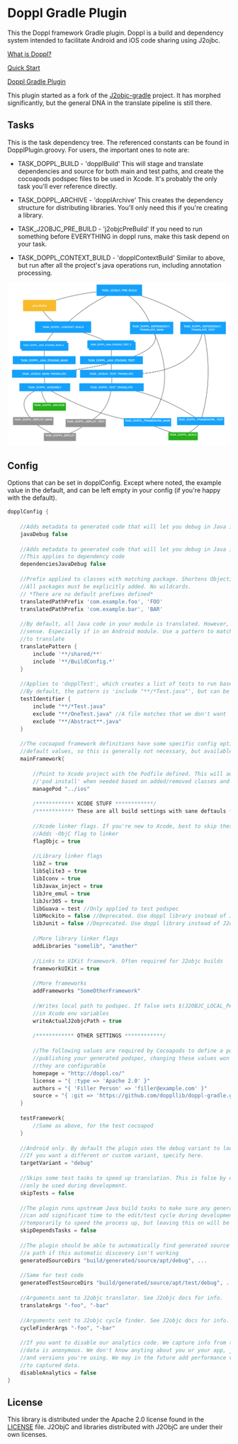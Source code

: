# Doppl Gradle Plugin

This the Doppl framework Gradle plugin. Doppl is a build and dependency system intended to facilitate Android and iOS
code sharing using J2ojbc.

[What is Doppl?](http://doppl.co/overview.html)

[Quick Start](http://doppl.co/docs/quicktutorial.html)

[Doppl Gradle Plugin](http://doppl.co/docs/gradleplugin.html)

This plugin started as a fork of the [J2objc-gradle](https://github.com/j2objc-contrib/j2objc-gradle) project. It has morphed
significantly, but the general DNA in the translate pipeline is still there.

## Tasks

This is the task dependency tree. The referenced constants can be found in DopplPlugin.groovy. For users, the important 
ones to note are:

* TASK_DOPPL_BUILD - 'dopplBuild' This will stage and translate dependencies and source for both main and test paths,
and create the cocoapods podspec files to be used in Xcode. It's probably the only task you'll ever reference directly.

* TASK_DOPPL_ARCHIVE - 'dopplArchive' This creates the dependency structure for distributing libraries. You'll only need
this if you're creating a library.

* TASK_J2OBJC_PRE_BUILD - 'j2objcPreBuild' If you need to run something before EVERYTHING in doppl runs, make this task depend on your task.

* TASK_DOPPL_CONTEXT_BUILD - 'dopplContextBuild' Similar to above, but run after all the project's java operations run, 
including annotation processing.

![Task dependency tree](docs/dopplgradletree.png "Task dependency tree")

## Config

Options that can be set in dopplConfig. Except where noted, the example value in the default, and
can be left empty in your config (if you're happy with the default).

```groovy
dopplConfig {

    //Adds metadata to generated code that will let you debug in Java instead of Objective-C
    javaDebug false
    
    //Adds metadata to generated code that will let you debug in Java instead of Objective-C
    //This applies to dependency code
    dependenciesJavaDebug false
    
    //Prefix applied to classes with matching package. Shortens Objective-C name.
    //All packages must be explicitly added. No wildcards.
    // *There are no default prefixes defined*
    translatedPathPrefix 'com.example.foo', 'FOO' 
    translatedPathPrefix 'com.example.bar', 'BAR'
    
    //By default, all Java code in your module is translated. However, in some cases this won't make
    //sense. Especially if in an Android module. Use a pattern to match which files you want 
    //to translate
    translatePattern {
        include '**/shared/**'
        include '**/BuildConfig.*'
    }
    
    //Applies to 'dopplTest', which creates a list of tests to run based on path
    //By default, the pattern is 'include "**/*Test.java"', but can be customized.
    testIdentifier {
        include "**/*Test.java"
        exclude "**/OneTest.java" //A file matches that we don't want
        exclude "**/Abstract**.java"
    }
    
    //The cocoapod framework definitions have some specific config options available. All have 
    //default values, so this is generally not necessary, but available
    mainFramework{
    
        //Point to Xcode project with the Podfile defined. This will automatically call
        //'pod install' when needed based on added/removed classes and dependencies.
        managePod "../ios"
    
        /************ XCODE STUFF ************/
        /************ These are all build settings with sane deftauls ************/
        
        //Xcode linker flags. If you're new to Xcode, best to skip these.
        //Adds -ObjC flag to linker
        flagObjc = true
        
        //Library linker flags
        libZ = true
        libSqlite3 = true
        libIconv = true
        libJavax_inject = true
        libJre_emul = true
        libJsr305 = true
        libGuava = test //Only applied to test podspec
        libMockito = false //Deprecated. Use doppl library instead of J2objc built in
        libJunit = false //Deprecated. Use doppl library instead of J2objc built in
        
        //More library linker flags
        addLibraries "somelib", "another"
        
        //Links to UIKit framework. Often required for J2objc builds
        frameworkUIKit = true
        
        //More frameworks
        addFrameworks "SomeOtherFramework"
    
        //Writes local path to podspec. If false sets $(J2OBJC_LOCAL_PATH), which you need to set
        //in Xcode env variables
        writeActualJ2objcPath = true
    
        /************ OTHER SETTINGS ************/
    
        //The following values are required by Cocoapods to define a podspec. Assuming you won't be 
        //publishing your generated podspec, changing these values won't accomplish anything, but
        //they are configurable
        homepage = "http://doppl.co/"
        license = "{ :type => 'Apache 2.0' }"
        authors = "{ 'Filler Person' => 'filler@example.com' }"
        source = "{ :git => 'https://github.com/doppllib/doppl-gradle.git'}"
    }
    
    testFramework{
        //Same as above, for the test cocoapod
    }
    
    //Android only. By default the plugin uses the debug variant to look for generated sources.
    //If you want a different or custom variant, specify here.
    targetVariant = "debug"
    
    //Skips some test tasks to speed up translation. This is false by default, and in general should
    //only be used during development.
    skipTests = false
    
    //The plugin runs upstream Java build tasks to make sure any generated code is available. This 
    //can add significant time to the edit/test cycle during development. You can disable this 
    //temporarily to speed the process up, but leaving this on will be obviously problematic. 
    skipDependsTasks = false
    
    //The plugin should be able to automatically find generated source directories, but you can specify
    //a path if this automatic discovery isn't working
    generatedSourceDirs "build/generated/source/apt/debug", ...
    
    //Same for test code
    generatedTestSourceDirs "build/generated/source/apt/test/debug", ...
    
    //Arguments sent to J2objc translator. See J2objc docs for info.
    translateArgs "-foo", "-bar"
    
    //Arguments sent to J2objc cycle finder. See J2objc docs for info.
    cycleFinderArgs "-foo", "-bar"
    
    //If you want to disable our analytics code. We capture info from the plugin. All
    //data is anonymous. We don't know anyting about you or your app, just what settings
    //and versions you're using. We may in the future add performance values and failures
    //to captured data.
    disableAnalytics = false
}
```

## License

This library is distributed under the Apache 2.0 license found in the [LICENSE](./LICENSE) file.
J2ObjC and libraries distributed with J2ObjC are under their own licenses.

